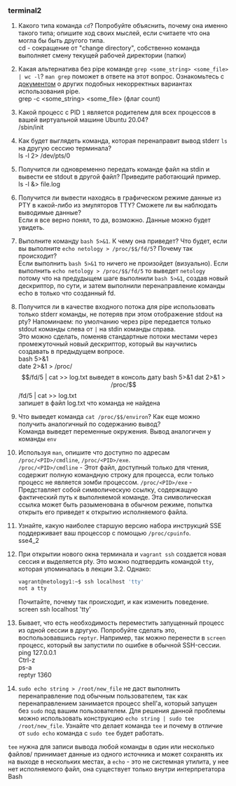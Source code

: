 ### terminal2

1. Какого типа команда `cd`? Попробуйте объяснить, почему она именно такого типа; опишите ход своих мыслей, если считаете что она могла бы быть другого типа.  
cd - сокращение от "change directory", собственно команда выполняет смену текущей рабочей директории (папки)  

2. Какая альтернатива без pipe команде `grep <some_string> <some_file> | wc -l`? `man grep` поможет в ответе на этот вопрос. Ознакомьтесь с [документом](http://www.smallo.ruhr.de/award.html) о других подобных некорректных вариантах использования pipe.  
grep -c <some_string> <some_file>  (флаг count)  

3. Какой процесс с PID `1` является родителем для всех процессов в вашей виртуальной машине Ubuntu 20.04?  
/sbin/init    

4. Как будет выглядеть команда, которая перенаправит вывод stderr `ls` на другую сессию терминала?  
ls -l 2> /dev/pts/0  

5. Получится ли одновременно передать команде файл на stdin и вывести ее stdout в другой файл? Приведите работающий пример.   
ls -l &> file.log

6. Получится ли вывести находясь в графическом режиме данные из PTY в какой-либо из эмуляторов TTY? Сможете ли вы наблюдать выводимые данные?  
Если я все верно понял, то да, возможно. Данные можно будет увидеть.  

7. Выполните команду `bash 5>&1`. К чему она приведет? Что будет, если вы выполните `echo netology > /proc/$$/fd/5`? Почему так происходит?    
Если выполнить `bash 5>&1` то ничего не произойдет (визуально). Если выполнить `echo netology > /proc/$$/fd/5` то выведет `netology` потому что на предудыщем шаге выполнили `bash 5>&1`, создав новый дескриптор, по сути, и затем выполнили перенаправление команды echo в только что созданный fd.   

8. Получится ли в качестве входного потока для pipe использовать только stderr команды, не потеряв при этом отображение stdout на pty? Напоминаем: по умолчанию через pipe передается только stdout команды слева от `|` на stdin команды справа.  
Это можно сделать, поменяв стандартные потоки местами через промежуточный новый дескриптор, который вы научились создавать в предыдущем вопросе.  
bash 5>&1  
date 2>&1 > /proc/$$/fd/5 | cat >> log.txt  
выведет в консоль дату  
bash 5>&1  
dat 2>&1 > /proc/$$/fd/5 | cat >> log.txt  
запишет в файл log.txt что команда не найдена  

9. Что выведет команда `cat /proc/$$/environ`? Как еще можно получить аналогичный по содержанию вывод?  
Команда выведет переменные окружения. Вывод аналогичен у команды `env`

10. Используя `man`, опишите что доступно по адресам `/proc/<PID>/cmdline`, `/proc/<PID>/exe`.  
`/proc/<PID>/cmdline` - Этот файл, доступный только для чтения, содержит полную командную строку для процесса, если только процесс не является зомби процессом.
`/proc/<PID>/exe` - Представляет собой символическую ссылку, содержащую фактический путь к выполняемой команде. Эта символическая ссылка может быть разыменована в обычном режиме, попытка открыть его приведет к открытию исполняемого файла.  

11. Узнайте, какую наиболее старшую версию набора инструкций SSE поддерживает ваш процессор с помощью `/proc/cpuinfo`.  
sse4_2  

12. При открытии нового окна терминала и `vagrant ssh` создается новая сессия и выделяется pty. Это можно подтвердить командой `tty`, которая упоминалась в лекции 3.2. Однако:  

    ```bash
	vagrant@netology1:~$ ssh localhost 'tty'
	not a tty
    ```

	Почитайте, почему так происходит, и как изменить поведение.  
screen ssh localhost 'tty'	
	
13. Бывает, что есть необходимость переместить запущенный процесс из одной сессии в другую. Попробуйте сделать это, воспользовавшись `reptyr`. Например, так можно перенести в `screen` процесс, который вы запустили по ошибке в обычной SSH-сессии.  
ping 127.0.0.1  
Ctrl-z  
ps-a  
reptyr 1360  

14. `sudo echo string > /root/new_file` не даст выполнить перенаправление под обычным пользователем, так как перенаправлением занимается процесс shell'а, который запущен без `sudo` под вашим пользователем. Для решения данной проблемы можно использовать конструкцию `echo string | sudo tee /root/new_file`. Узнайте что делает команда `tee` и почему в отличие от `sudo echo` команда с `sudo tee` будет работать.  

`tee` нужна для записи вывода любой команды в один или несколько файлов/ принимает данные из одного источника и может сохранять их на выходе в нескольких местах, а `echo` - это не системная утилита, у нее нет исполняемого файл, она существует только внутри интерпретатора Bash  

